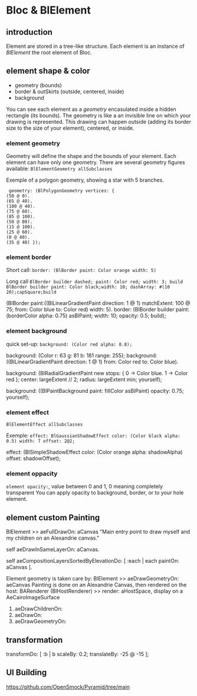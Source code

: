 # Bloc & BlElement

## introduction

Element are stored in a tree-like structure. Each element is an instance of *BlElement*
the root element of Bloc.

## element shape & color

* geometry (bounds)
* border & outSkirts (outside, centered, inside)
* background

You can see each element as a *geometry* encasulated inside a hidden
rectangle (its bounds). The geometry is like a an invisible line on which
your drawing is represented. This drawing can happen outside (adding its border
size to the size of your element), centered, or inside.

### element geometry

Geometry will define the shape and the bounds of your element. Each element can
have only one geometry. There are several geometry figures available:
`BlElementGeometry allSubclasses`

Exemple of a polygon geometry, showing a star with 5 branches.

```Smalltalk
 geometry: (BlPolygonGeometry vertices: {
(50 @ 0).
(65 @ 40).
(100 @ 40).
(75 @ 60).
(85 @ 100).
(50 @ 80).
(15 @ 100).
(25 @ 60).
(0 @ 40).
(35 @ 40) });
```

### element border

Short call: `border: (BlBorder paint: Color orange width: 5)`

Long call `BlBorder builder dashed; paint: Color red; width: 3; build`
`BlBorder builder paint: Color black;width: 10; dashArray: #(10 20);capSquare;build`

(BlBorder paint:((BlLinearGradientPaint direction: 1 @ 1)
matchExtent: 100 @ 75; from: Color blue to: Color red)
width: 5).
border: (BlBorder builder
paint: (borderColor alpha: 0.75) asBlPaint;
width: 10;
opacity: 0.5;
build);

### element background

quick set-up: `background: (Color red alpha: 0.8);`

background: (Color r: 63 g: 81           b: 181     range: 255);
background: ((BlLinearGradientPaint direction: 1 @ 1) from: Color red to: Color blue).

background: (BlRadialGradientPaint new
stops: { 0 -> Color blue. 1 -> Color red };
center: largeExtent // 2;
radius: largeExtent min;
yourself);

background: ((BlPaintBackground paint: fillColor asBlPaint) opacity: 0.75; yourself);

### element effect

`BlElementEffect allSubclasses`

Exemple: `effect: BlGaussianShadowEffect color: (Color black alpha: 0.5) width: 7 offset: 2@2;`

effect: (BlSimpleShadowEffect
color: (Color orange alpha: shadowAlpha)
offset: shadowOffset);

### element oppacity

`element opacity:`, value between 0 and 1, 0 meaning completely transparent
You can apply opacity to background, border, or to your hole element.

## element custom Painting

BlElement >> aeFullDrawOn: aCanvas
"Main entry point to draw myself and my children on an Alexandrie canvas."

self aeDrawInSameLayerOn: aCanvas.

self aeCompositionLayersSortedByElevationDo: [ :each | each paintOn: aCanvas ].

Element geometry is taken care by:
BlElement >> aeDrawGeometryOn: aeCanvas
Painting is done on an Alexandrie Canvas, then rendered on the host:
BARenderer (BlHostRenderer) >> render: aHostSpace, display on a AeCairoImageSurface

1. aeDrawChildrenOn:
2. aeDrawOn:
3. aeDrawGeometryOn:
  
## transformation

transformDo: [ :b | b scaleBy: 0.2; translateBy: -25 @ -15 ];

## UI Building

<https://github.com/OpenSmock/Pyramid/tree/main>
